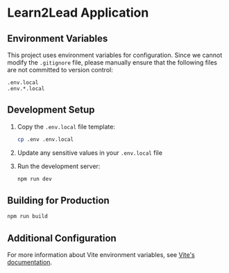 
# Learn2Lead Application

## Environment Variables

This project uses environment variables for configuration. Since we cannot modify the `.gitignore` file, please manually ensure that the following files are not committed to version control:

```
.env.local
.env.*.local
```

## Development Setup

1. Copy the `.env.local` file template:
   ```bash
   cp .env .env.local
   ```

2. Update any sensitive values in your `.env.local` file

3. Run the development server:
   ```bash
   npm run dev
   ```

## Building for Production

```bash
npm run build
```

## Additional Configuration

For more information about Vite environment variables, see [Vite's documentation](https://vitejs.dev/guide/env-and-mode.html).

